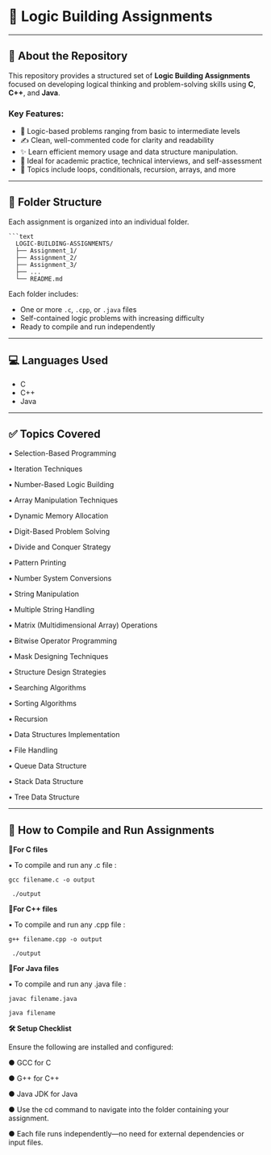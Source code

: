 # 🧠 Logic Building Assignments

---
## 📘 About the Repository

This repository provides a structured set of **Logic Building Assignments** focused on developing logical thinking and problem-solving skills using **C**, **C++**, and **Java**.

### Key Features:
- 🧠 Logic-based problems ranging from basic to intermediate levels  
- ✍️ Clean, well-commented code for clarity and readability  
- ✨ Learn efficient memory usage and data structure manipulation.
- 🎯 Ideal for academic practice, technical interviews, and self-assessment
- 🔄 Topics include loops, conditionals, recursion, arrays, and more
  
---
## 📁 Folder Structure

Each assignment is organized into an individual folder.

    ```text
      LOGIC-BUILDING-ASSIGNMENTS/
      ├── Assignment_1/
      ├── Assignment_2/
      ├── Assignment_3/
      ├── ...
      └── README.md

Each folder includes:
- One or more `.c`, `.cpp`, or `.java` files
- Self-contained logic problems with increasing difficulty
- Ready to compile and run independently

---
## 💻 Languages Used

- C
- C++
- Java

---
## ✅ Topics Covered

•  Selection-Based Programming

•  Iteration Techniques

•  Number-Based Logic Building

•  Array Manipulation Techniques

•  Dynamic Memory Allocation

•  Digit-Based Problem Solving

•  Divide and Conquer Strategy

•  Pattern Printing

•  Number System Conversions

•  String Manipulation

•  Multiple String Handling

•  Matrix (Multidimensional Array) Operations

•  Bitwise Operator Programming

•  Mask Designing Techniques

•  Structure Design Strategies

•  Searching Algorithms

•  Sorting Algorithms

•  Recursion 

•  Data Structures Implementation

•  File Handling 

•  Queue Data Structure

•  Stack Data Structure

•  Tree Data Structure

---
## 🚀 How to Compile and Run Assignments

  **🔹For C files**

  ▪ To compile and run any .c file :

    gcc filename.c -o output
  
     ./output

  **🔹For C++ files**

  ▪ To compile and run any .cpp file :

    g++ filename.cpp -o output
   
     ./output

   **🔹For Java files**
   
  ▪ To compile and run any .java file :

    javac filename.java
    
    java filename

**🛠 Setup Checklist**

Ensure the following are installed and configured:

  ● GCC for C
  
  ● G++ for C++
  
  ● Java JDK for Java
  
  ● Use the cd command to navigate into the folder containing your assignment.
  
  ● Each file runs independently—no need for external dependencies or input files.








